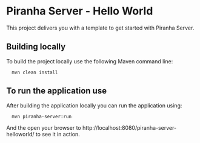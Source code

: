 
# Piranha Server - Hello World

This project delivers you with a template to get started with Piranha Server. 

## Building locally

To build the project locally use the following Maven command line:

```shell
  mvn clean install
```

## To run the application use

After building the application locally you can run the application using:

```shell
  mvn piranha-server:run
```

And the open your browser to http://localhost:8080/piranha-server-helloworld/
to see it in action.
